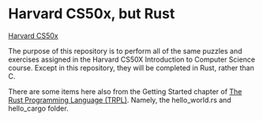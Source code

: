 # Harvard CS50x, but Rust

[Harvard CS50x](https://cs50.harvard.edu/x/2025)

The purpose of this repository is to perform all of the same puzzles and exercises assigned in the Harvard CS50X Introduction to Computer Science course. Except in this repository, they will be completed in Rust, rather than C.

There are some items here also from the Getting Started chapter of [The Rust Programming Language (TRPL)](https://doc.rust-lang.org/book/). Namely, the hello_world.rs and hello_cargo folder.